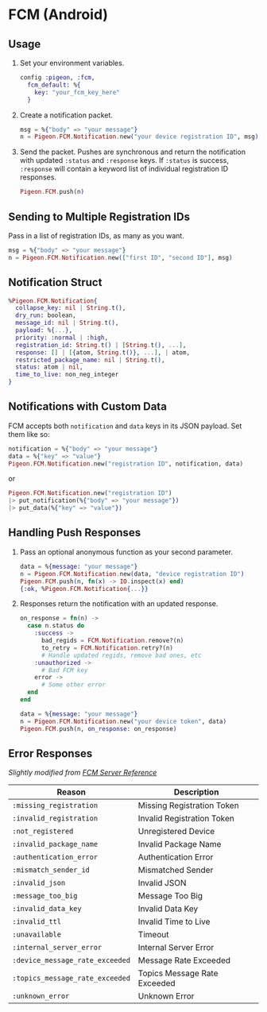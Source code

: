 # FCM (Android)

## Usage

1. Set your environment variables.

   ```elixir
   config :pigeon, :fcm,
     fcm_default: %{
       key: "your_fcm_key_here"
     }
   ```

2. Create a notification packet.

   ```elixir
   msg = %{"body" => "your message"}
   n = Pigeon.FCM.Notification.new("your device registration ID", msg)
   ```

3. Send the packet. Pushes are synchronous and return the notification with
   updated `:status` and `:response` keys. If `:status` is success, `:response`
   will contain a keyword list of individual registration ID responses.

   ```elixir
   Pigeon.FCM.push(n)
   ```

## Sending to Multiple Registration IDs

Pass in a list of registration IDs, as many as you want.

```elixir
msg = %{"body" => "your message"}
n = Pigeon.FCM.Notification.new(["first ID", "second ID"], msg)
```

## Notification Struct

```elixir
%Pigeon.FCM.Notification{
  collapse_key: nil | String.t(),
  dry_run: boolean,
  message_id: nil | String.t(),
  payload: %{...},
  priority: :normal | :high,
  registration_id: String.t() | [String.t(), ...],
  response: [] | [{atom, String.t()}, ...], | atom,
  restricted_package_name: nil | String.t(),
  status: atom | nil,
  time_to_live: non_neg_integer
}
```

## Notifications with Custom Data

FCM accepts both `notification` and `data` keys in its JSON payload. Set them like so:

```elixir
notification = %{"body" => "your message"}
data = %{"key" => "value"}
Pigeon.FCM.Notification.new("registration ID", notification, data)
```

or

```elixir
Pigeon.FCM.Notification.new("registration ID")
|> put_notification(%{"body" => "your message"})
|> put_data(%{"key" => "value"})
```

## Handling Push Responses

1. Pass an optional anonymous function as your second parameter.

   ```elixir
   data = %{message: "your message"}
   n = Pigeon.FCM.Notification.new(data, "device registration ID")
   Pigeon.FCM.push(n, fn(x) -> IO.inspect(x) end)
   {:ok, %Pigeon.FCM.Notification{...}}
   ```

2. Responses return the notification with an updated response.

   ```elixir
   on_response = fn(n) ->
     case n.status do
       :success ->
         bad_regids = FCM.Notification.remove?(n)
         to_retry = FCM.Notification.retry?(n)
         # Handle updated regids, remove bad ones, etc
       :unauthorized ->
         # Bad FCM key
       error ->
         # Some other error
     end
   end

   data = %{message: "your message"}
   n = Pigeon.FCM.Notification.new("your device token", data)
   Pigeon.FCM.push(n, on_response: on_response)
   ```

## Error Responses

_Slightly modified from [FCM Server Reference](https://firebase.google.com/docs/cloud-messaging/http-server-ref#error-codes)_

| Reason                          | Description                  |
| ------------------------------- | ---------------------------- |
| `:missing_registration`         | Missing Registration Token   |
| `:invalid_registration`         | Invalid Registration Token   |
| `:not_registered`               | Unregistered Device          |
| `:invalid_package_name`         | Invalid Package Name         |
| `:authentication_error`         | Authentication Error         |
| `:mismatch_sender_id`           | Mismatched Sender            |
| `:invalid_json`                 | Invalid JSON                 |
| `:message_too_big`              | Message Too Big              |
| `:invalid_data_key`             | Invalid Data Key             |
| `:invalid_ttl`                  | Invalid Time to Live         |
| `:unavailable`                  | Timeout                      |
| `:internal_server_error`        | Internal Server Error        |
| `:device_message_rate_exceeded` | Message Rate Exceeded        |
| `:topics_message_rate_exceeded` | Topics Message Rate Exceeded |
| `:unknown_error`                | Unknown Error                |
